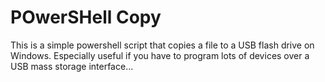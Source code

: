 # POwerSHell Copy

This is a simple powershell script that copies a file to a USB flash drive on Windows. Especially useful if you have to program lots of devices over a USB mass storage interface...
